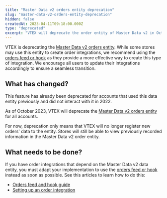 ```yaml
---
title: "Master Data v2 orders entity deprecation"
slug: "master-data-v2-orders-entity-deprecation"
hidden: false
createdAt: 2023-04-11T09:18:00.000Z
type: "deprecated"
excerpt: "VTEX will deprecate the order entity of Master Data v2 in October 2023. Learn how to adapt your store integrations."
---
```


VTEX is deprecating the [Master Data v2 orders entity](https://developers.vtex.com/docs/guides/use-master-data-with-orders). While some stores may use this entity to create order integrations, we recommend using the [orders feed or hook](https://developers.vtex.com/docs/guides/orders-feed) as they provide a more effective way to create this type of integration. We encourage all users to update their integrations accordingly to ensure a seamless transition.

## What has changed?

This feature has already been deprecated for accounts that used this data entity previously and did not interact with it in 2022.

As of October 2023, VTEX will deprecate the [Master Data v2 orders entity](https://developers.vtex.com/docs/guides/use-master-data-with-orders) for all accounts.

For now, deprecation only means that VTEX will no longer register new orders' data to the entity. Stores will still be able to view previously recorded information in the Master Data v2 order entity.

## What needs to be done?

If you have order integrations that depend on the Master Data v2 data entity, you must adapt your implementation to use the [orders feed or hook](https://developers.vtex.com/docs/guides/orders-feed) instead as soon as possible. See this articles to learn how to do this:

- [Orders feed and hook guide](https://developers.vtex.com/docs/guides/orders-feed)
- [Setting up an order integration](https://developers.vtex.com/docs/guides/erp-integration-set-up-order-integration)
